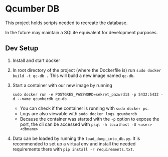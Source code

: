 # Qcumber DB

This project holds scripts needed to recreate the database.

In the future may maintain a SQLite equivalent for development purposes.

## Dev Setup

1. Install and start docker
2. In root directory of the project (where the Dockerfile is) run `sudo docker build -t qc-db .`
   This will build a new image named `qc-db`.
3. Start a container with our new image by running

   ```
   sudo docker run -e POSTGRES_PASSWORD=sekret_pazwrd1$ -p 5432:5432 -d --name qcumberdb qc-db
   ```

    - You can check if the container is running with `sudo docker ps`.
    - Logs are also viewable with `sudo docker logs qcumberdb`
    - Because the container was started with the `-p` option to expose the port, the cli can be
      accessed with `psql -h localhost -U <user> <dbname>`
4. Data can be loaded by running the `load_dump_into_db.py`. It is recommended to set up a virtual
   env and install the needed requirements there with `pip install -r requirements.txt`.
